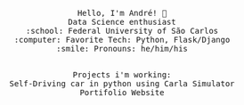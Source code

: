 <p align="center">
  <br>
  <samp>
    Hello, I'm André! 👋<br>
    Data Science enthusiast<br>
    :school: Federal University of São Carlos<br>
    :computer: Favorite Tech: Python, Flask/Django <br>
    :smile: Pronouns: he/him/his <br>
  </samp>
</p>

<p align="center">
  <br>
  <samp>
    Projects i'm working: <br>
    Self-Driving car in python using Carla Simulator<br>
    Portifolio Website<br>
  </samp>
</p>
